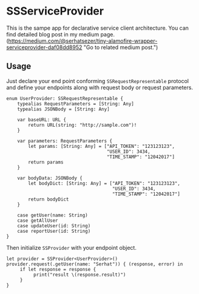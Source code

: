 # SSServiceProvider

This is the sampe app for declarative service client architecture. You can find detailed blog post in my medium page. (https://medium.com/@serhatsezer/tiny-alamofire-wrapper-serviceprovider-daf08dd8952 "Go to related medium post.")

## Usage
Just declare your end point conforming `SSRequestRepresentable` protocol and define your endpoints along with request body or request parameters.
```
enum UserProvider: SSRequestRepresentable {
    typealias RequestParameters = [String: Any]
    typealias JSONBody = [String: Any]
    
    var baseURL: URL {
        return URL(string: "http://sample.com")!
    }
    
    var parameters: RequestParameters {
        let params: [String: Any] = ["API_TOKEN": "123123123",
                                     "USER_ID": 3434,
                                     "TIME_STAMP": "12042017"]
        return params
    }
    
    var bodyData: JSONBody {
        let bodyDict: [String: Any] = ["API_TOKEN": "123123123",
                                       "USER_ID": 3434,
                                       "TIME_STAMP": "12042017"]
        return bodyDict
    }
    
    case getUser(name: String)
    case getAllUser
    case updateUser(id: String)
    case reportUser(id: String)
}
```

Then initialize `SSProvider` with your endpoint object. 

```
let provider = SSProvider<UserProvider>()
provider.request(.getUser(name: "Serhat")) { (response, error) in
     if let response = response {
          print("result \(response.result)")
     }
}
```
